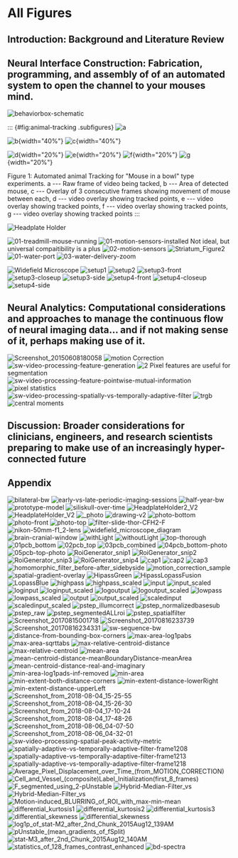 # All Figures

## Introduction: Background and Literature Review

## Neural Interface Construction: Fabrication, programming, and assembly of of an automated system to open the channel to your mouses mind.

![behaviorbox-schematic](img/behavior-box/task-schematic.jpg)

::: {#fig:animal-tracking .subfigures}
![a](img/animal-tracking/01raw.jpg)

![b](img/animal-tracking/02black-and-white.jpg "fig:"){width="40%"}
![c](img/animal-tracking/03twoframes.jpg "fig:"){width="40%"}

![d](img/animal-tracking/07mousedata1close.jpg "fig:"){width="20%"}
![e](img/animal-tracking/06mousedata1.jpg "fig:"){width="20%"}
![f](img/animal-tracking/08mousedata2.jpg "fig:"){width="20%"}
![g](img/animal-tracking/09mousedata1fiberon1.jpg "fig:"){width="20%"}

Figure 1: Automated animal Tracking for "Mouse in a bowl" type
experiments. a --- Raw frame of video being tacked, b --- Area of
detected mouse, c --- Overlay of 3 consecutive frames showing movement
of mouse between each, d --- video overlay showing tracked points, e ---
video overlay showing tracked points, f --- video overlay showing
tracked points, g --- video overlay showing tracked points
:::

<!-- Headplate Holder -->

![Headplate
Holder](img/sphericai-treadmill-extended/lightson_withsusie.png)

<!-- Spherical Treadmill -->

![01-treadmill-mouse-running](img/spherical-treadmill-VR/01-treadmill-mouse-running.jpg)
![01-motion-sensors-installed](img/spherical-treadmill-motion-sensors/01-motion-sensors-installed.jpg)
Not ideal, but universal compaitibility is a plus
![02-motion-sensors](img/spherical-treadmill-motion-sensors/02-motion-sensors.jpg)
![Striatum\_Figure2](img/spherical-treadmill-motion-sensors/Striatum_Figure2.png)
![01-water-port](img/spherical-treadmill-water-delivery/01-water-port.jpg)
![03-water-delivery-zoom](img/spherical-treadmill-water-delivery/03-water-delivery-zoom.jpg)

<!-- Microscopes -->

![Widefield Microscope](img/microscope/widefield_microscope_diagram.png)
![setup1](img/microscope/setup1.jpg)
![setup2](img/microscope/setup2.jpg)
![setup3-front](img/microscope/setup3-front.jpg)
![setup3-closeup](img/microscope/setup3-closeup.jpg)
![setup3-side](img/microscope/setup3-side.jpg)
![setup4-front](img/microscope/setup4-front.jpg)
![setup4-closeup](img/microscope/setup4-closeup.jpg)
![setup4-side](img/microscope/setup4-side.jpg)

## Neural Analytics: Computational considerations and approaches to manage the continuous flow of neural imaging data... and if not making sense of it, perhaps making use of it.

![Screenshot\_20150608180058](img/sw-gui-interactive-parameter-selection-homomorphic-filter/Screenshot_20150608180058.png)
![motion Correction](img/sw-fluopro/motion_correction_sample.png)
![sw-video-processing-feature-generation](img/sw-video-processing-feature-generation.png)
![2](img/2.png) Pixel features are useful for segmentation
![sw-video-processing-feature-pointwise-mutual-information](img/sw-video-processing-feature-pointwise-mutual-information.png)
![pixel statistics](img/sw-sequence-bw.png)
![sw-video-processing-spatially-vs-temporally-adaptive-filter](img/sw-video-processing-spatially-vs-temporally-adaptive-filter.png)
![trgb](vid/trgb-013.gif) ![central
moments](img/sw-video-statistics/statistics_of_128_frames_contrast_enhanced.jpg)

## Discussion: Broader considerations for clinicians, engineers, and research scientists preparing to make use of an increasingly hyper-connected future

## Appendix

![bilateral-bw](img/cranial-window/bilateral-bw.png)
![early-vs-late-periodic-imaging-sessions](img/cranial-window/early-vs-late-periodic-imaging-sessions.png)
![half-year-bw](img/cranial-window/half-year-bw.png)
![prototype-model](img/cranial-window/prototype-model.png)
![siliskull-over-time](img/cranial-window/siliskull-over-time.png)
![HeadplateHolder2\_V2](img/headplate-holder/HeadplateHolder2_V2.png)
![HeadplateHolder\_V2](img/headplate-holder/HeadplateHolder_V2.png)
![\_photo](img/headplate-holder/_photo.jpg)
![drawing-v2](img/headplate-holder/drawing-v2.png)
![photo-bottom](img/headplate-holder/photo-bottom.jpg)
![photo-front](img/headplate-holder/photo-front.jpg)
![photo-top](img/headplate-holder/photo-top.jpg)
![filter-slide-thor-CFH2-F](img/microscope/filter-slide-thor-CFH2-F.jpg)
![nikon-50mm-f1\_2-lens](img/microscope/nikon-50mm-f1_2-lens.png)
![widefield\_microscope\_diagram](img/microscope/widefield_microscope_diagram.png)
![brain-cranial-window](img/monkey-related/brain-cranial-window.jpg)
![withLight](img/monkey-related/withLight.jpg)
![withoutLight](img/monkey-related/withoutLight.jpg)
![top-thorough](img/neuromodulation-implant/top-thorough.png)
![01pcb\_bottom](img/neuromodulation-pcb/01pcb_bottom.png)
![02pcb\_top](img/neuromodulation-pcb/02pcb_top.png)
![03pcb\_combined](img/neuromodulation-pcb/03pcb_combined.png)
![04pcb\_bottom-photo](img/neuromodulation-pcb/04pcb_bottom-photo.png)
![05pcb-top-photo](img/neuromodulation-pcb/05pcb-top-photo.jpg)
![RoiGenerator\_snip1](img/sw-fluopro/RoiGenerator_snip1.png)
![RoiGenerator\_snip2](img/sw-fluopro/RoiGenerator_snip2.png)
![RoiGenerator\_snip3](img/sw-fluopro/RoiGenerator_snip3.png)
![RoiGenerator\_snip4](img/sw-fluopro/RoiGenerator_snip4.png)
![cap1](img/sw-fluopro/cap1.png) ![cap2](img/sw-fluopro/cap2.png)
![cap3](img/sw-fluopro/cap3.png)
![homomorphic\_filter\_before-after\_sidebyside](img/sw-fluopro/homomorphic_filter_before-after_sidebyside.png)
![motion\_correction\_sample](img/sw-fluopro/motion_correction_sample.png)
![spatial-gradient-overlay](img/sw-fluopro/spatial-gradient-overlay.png)
![HipassGreen](img/sw-homomorphic-filter/HipassGreen.png)
![HipassLopassFusion](img/sw-homomorphic-filter/HipassLopassFusion.png)
![LopassBlue](img/sw-homomorphic-filter/LopassBlue.png)
![highpass](img/sw-homomorphic-filter/highpass.png)
![highpass\_scaled](img/sw-homomorphic-filter/highpass_scaled.png)
![input](img/sw-homomorphic-filter/input.png)
![input\_scaled](img/sw-homomorphic-filter/input_scaled.png)
![loginput](img/sw-homomorphic-filter/loginput.png)
![loginput\_scaled](img/sw-homomorphic-filter/loginput_scaled.png)
![logoutput](img/sw-homomorphic-filter/logoutput.png)
![logoutput\_scaled](img/sw-homomorphic-filter/logoutput_scaled.png)
![lowpass](img/sw-homomorphic-filter/lowpass.png)
![lowpass\_scaled](img/sw-homomorphic-filter/lowpass_scaled.png)
![output](img/sw-homomorphic-filter/output.png)
![output\_scaled](img/sw-homomorphic-filter/output_scaled.png)
![scaledinput](img/sw-homomorphic-filter/scaledinput.png)
![scaledinput\_scaled](img/sw-homomorphic-filter/scaledinput_scaled.png)
![pstep\_illumcorrect](img/sw-pipeline-image-preprocessing/pstep_illumcorrect.png)
![pstep\_normalizedbasesub](img/sw-pipeline-image-preprocessing/pstep_normalizedbasesub.png)
![pstep\_raw](img/sw-pipeline-image-preprocessing/pstep_raw.png)
![pstep\_segmentedALLroi](img/sw-pipeline-image-preprocessing/pstep_segmentedALLroi.png)
![pstep\_spatialfilter](img/sw-pipeline-image-preprocessing/pstep_spatialfilter.png)
![Screenshot\_20170815001718](img/sw-roi-gui-traces/Screenshot_20170815001718.png)
![Screenshot\_20170816233739](img/sw-roi-gui-traces/Screenshot_20170816233739.png)
![Screenshot\_20170816234331](img/sw-roi-gui-traces/Screenshot_20170816234331.png)
![sw-sequence-bw](img/sw-sequence-bw.png)
![distance-from-bounding-box-corners](img/sw-video-processing-feature-generation-A/distance-from-bounding-box-corners.png)
![max-area-log1pabs](img/sw-video-processing-feature-generation-A/max-area-log1pabs.png)
![max-area-sqrttabs](img/sw-video-processing-feature-generation-A/max-area-sqrttabs.png)
![max-relative-centroid-distance](img/sw-video-processing-feature-generation-A/max-relative-centroid-distance.png)
![max-relative-centroid](img/sw-video-processing-feature-generation-A/max-relative-centroid.png)
![mean-area](img/sw-video-processing-feature-generation-A/mean-area.png)
![mean-centroid-distance-meanBoundaryDistance-meanArea](img/sw-video-processing-feature-generation-A/mean-centroid-distance-meanBoundaryDistance-meanArea.png)
![mean-centroid-distance-real-and-imaginary](img/sw-video-processing-feature-generation-A/mean-centroid-distance-real-and-imaginary.png)
![min-area-log1pads-inf-removed](img/sw-video-processing-feature-generation-A/min-area-log1pads-inf-removed.png)
![min-area](img/sw-video-processing-feature-generation-A/min-area.png)
![min-extent-both-distance-corners](img/sw-video-processing-feature-generation-A/min-extent-both-distance-corners.png)
![min-extent-distance-lowerRight](img/sw-video-processing-feature-generation-A/min-extent-distance-lowerRight.png)
![min-extent-distance-upperLeft](img/sw-video-processing-feature-generation-A/min-extent-distance-upperLeft.png)
![Screenshot\_from\_2018-08-04\_15-25-55](img/sw-video-processing-segmentation/Screenshot_from_2018-08-04_15-25-55.png)
![Screenshot\_from\_2018-08-04\_15-26-30](img/sw-video-processing-segmentation/Screenshot_from_2018-08-04_15-26-30.png)
![Screenshot\_from\_2018-08-04\_17-10-24](img/sw-video-processing-segmentation/Screenshot_from_2018-08-04_17-10-24.png)
![Screenshot\_from\_2018-08-04\_17-48-26](img/sw-video-processing-segmentation/Screenshot_from_2018-08-04_17-48-26.png)
![Screenshot\_from\_2018-08-06\_04-07-50](img/sw-video-processing-segmentation/Screenshot_from_2018-08-06_04-07-50.png)
![Screenshot\_from\_2018-08-06\_04-32-01](img/sw-video-processing-segmentation/Screenshot_from_2018-08-06_04-32-01.png)
![sw-video-processing-spatial-peak-activity-metric](img/sw-video-processing-spatial-peak-activity-metric.png)
![spatially-adaptive-vs-temporally-adaptive-filter-frame1208](img/sw-video-processing-spatially-vs-temporally-adaptive-filter/spatially-adaptive-vs-temporally-adaptive-filter-frame1208.png)
![spatially-adaptive-vs-temporally-adaptive-filter-frame1213](img/sw-video-processing-spatially-vs-temporally-adaptive-filter/spatially-adaptive-vs-temporally-adaptive-filter-frame1213.png)
![spatially-adaptive-vs-temporally-adaptive-filter-frame1218](img/sw-video-processing-spatially-vs-temporally-adaptive-filter/spatially-adaptive-vs-temporally-adaptive-filter-frame1218.png)
![Average\_Pixel\_Displacement\_over\_Time\_(from\_MOTION\_CORRECTION)](img/sw-video-statistics/Average_Pixel_Displacement_over_Time_(from_MOTION_CORRECTION).png)
![Cell\_and\_Vessel\_(composite)*Label\_Initialization*(first\_8\_frames)](img/sw-video-statistics/Cell_and_Vessel_(composite)_Label_Initialization_(first_8_frames).jpg)
![F\_segmented\_using\_2-pUnstable](img/sw-video-statistics/F_segmented_using_2-pUnstable.jpg)
![Hybrid-Median-Filter\_vs](img/sw-video-statistics/Hybrid-Median-Filter_vs._MATLAB_Built-In_medfilt2_2015Aug12_1252AM.jpg)
![Hybrid-Median-Filter\_vs](img/sw-video-statistics/Hybrid-Median-Filter_vs._MATLAB_Built-In_medfilt2_2015Aug12_1256AM.jpg)
![Motion-induced\_BLURRING\_of\_ROI\_with\_max-min-mean](img/sw-video-statistics/Motion-induced_BLURRING_of_ROI_with_max-min-mean.png)
![differential\_kurtosis1](img/sw-video-statistics/differential_kurtosis1.jpg)
![differential\_kurtosis2](img/sw-video-statistics/differential_kurtosis2.jpg)
![differential\_kurtosis3](img/sw-video-statistics/differential_kurtosis3.jpg)
![differential\_skewness](img/sw-video-statistics/differential_skewness.2jpg.jpg)
![differential\_skewness](img/sw-video-statistics/differential_skewness.jpg)
![log1p\_of\_stat-M2\_after\_2nd\_Chunk\_2015Aug12\_139AM](img/sw-video-statistics/log1p_of_stat-M2_after_2nd_Chunk_2015Aug12_139AM.jpg)
![pUnstable\_(mean\_gradients\_of\_fSplit)](img/sw-video-statistics/pUnstable_(mean_gradients_of_fSplit).jpg)
![stat-M3\_after\_2nd\_Chunk\_2015Aug12\_140AM](img/sw-video-statistics/stat-M3_after_2nd_Chunk_2015Aug12_140AM.jpg)
![statistics\_of\_128\_frames\_contrast\_enhanced](img/sw-video-statistics/statistics_of_128_frames_contrast_enhanced.jpg)
![bd-spectra](img/spectra.png)
